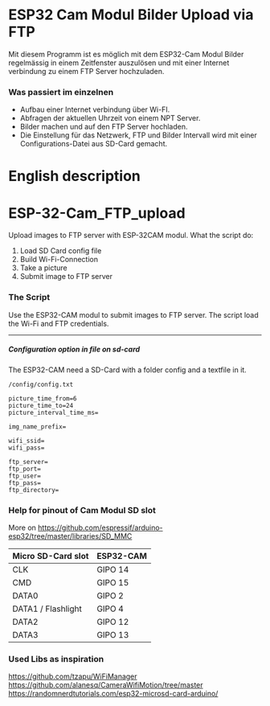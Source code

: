 # ESP32 Cam Modul Bilder Upload via FTP

Mit diesem Programm ist es möglich mit dem ESP32-Cam Modul Bilder regelmässig in einem Zeitfenster auszulösen und 
mit einer Internet verbindung zu einem FTP Server hochzuladen.

### Was passiert im einzelnen

- Aufbau einer Internet verbindung über Wi-FI.
- Abfragen der aktuellen Uhrzeit von einem NPT Server.
- Bilder machen und auf den FTP Server hochladen.
- Die Einstellung für das Netzwerk, FTP und Bilder Intervall wird mit einer Configurations-Datei aus SD-Card gemacht.


# English description

# ESP-32-Cam_FTP_upload
Upload images to FTP server with ESP-32CAM modul.  What the script do:

1. Load SD Card config file
2. Build Wi-Fi-Connection
3. Take a picture
4. Submit image to FTP server

### The Script
Use the ESP32-CAM modul to submit images to FTP server.  The script load the Wi-Fi and FTP credentials.

---

##### Configuration option in file on sd-card
The ESP32-CAM need a SD-Card with a folder config and a textfile in it.
```
/config/config.txt

picture_time_from=6
picture_time_to=24
picture_interval_time_ms=

img_name_prefix=

wifi_ssid=
wifi_pass=

ftp_server=
ftp_port=
ftp_user=
ftp_pass=
ftp_directory=
```

### Help for pinout of Cam Modul SD slot

More on https://github.com/espressif/arduino-esp32/tree/master/libraries/SD_MMC

| Micro SD-Card slot | ESP32-CAM |
|--------------------|-----------|
| CLK                | GIPO 14   |
| CMD                | GIPO 15   |
| DATA0              | GIPO 2    |
| DATA1 / Flashlight | GIPO 4    |
| DATA2              | GIPO 12   |
| DATA3              | GIPO 13   |

### Used Libs as inspiration
https://github.com/tzapu/WiFiManager
https://github.com/alanesq/CameraWifiMotion/tree/master
https://randomnerdtutorials.com/esp32-microsd-card-arduino/

